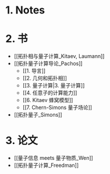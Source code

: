 
# 1. Notes


# 2. 书

- [[拓扑相与量子计算_Kitaev, Laumann]]
- [[拓扑量子计算导论_Pachos]]
	- [[1. 导言]]
	- [[2. 几何和拓扑相]]
	- [[3. 量子计算|3. 量子计算]]
	- [[4. 任意子的计算能力]]
	- [[6. Kitaev 蜂窝模型]]
	- [[7. Chern-Simons 量子场论]]
- [[拓扑量子_Simons]]


# 3. 论文

- [[量子信息 meets 量子物质_Wen]]
- [[拓扑量子计算_Freedman]]



